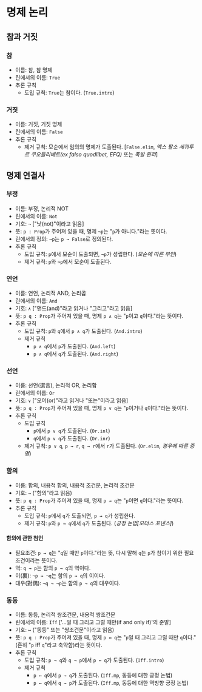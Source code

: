 # 명제 논리

## 참과 거짓

### 참

* 이름: 참, 참 명제
* 린에서의 이름: `True`
* 추론 규칙
  - 도입 규칙: `True`는 참이다. (`True.intro`)

### 거짓

* 이름: 거짓, 거짓 명제
* 린에서의 이름: `False`
* 추론 규칙
  - 제거 규칙: 모순에서 임의의 명제가 도출된다.
  [`False.elim`, *엑스 팔소 세퀴투르 쿠오들리베트(ex falso quodlibet, EFQ)* 또는 *폭발 원리*]

## 명제 연결사

### 부정

* 이름: 부정, 논리적 NOT
* 린에서의 이름: `Not`
* 기호: `¬` ["낫(not)"이라고 읽음]
* 뜻: `p : Prop`가 주어져 있을 때, 명제 `¬p`는 "`p`가 아니다."라는 뜻이다.
* 린에서의 정의: `¬p`는 `p → False`로 정의된다.
* 추론 규칙
  - 도입 규칙: `p`에서 모순이 도출되면, `¬p`가 성립한다.
  (*모순에 따른 부인*)
  - 제거 규칙: `p`와 `¬p`에서 모순이 도출된다.

### 연언

* 이름: 연언, 논리적 AND, 논리곱
* 린에서의 이름: `And`
* 기호: `∧` ["앤드(and)"라고 읽거나 "그리고"라고 읽음]
* 뜻: `p q : Prop`가 주어져 있을 때, 명제 `p ∧ q`는 "`p`이고 `q`이다."라는 뜻이다.
* 추론 규칙
  - 도입 규칙: `p`와 `q`에서 `p ∧ q`가 도출된다. (`And.intro`)
  - 제거 규칙
    + `p ∧ q`에서 `p`가 도출된다. (`And.left`)
    + `p ∧ q`에서 `q`가 도출된다. (`And.right`)

### 선언

* 이름: 선언(選言), 논리적 OR, 논리합
* 린에서의 이름: `Or`
* 기호: `∨` ["오어(or)"라고 읽거나 "또는"이라고 읽음]
* 뜻: `p q : Prop`가 주어져 있을 때, 명제 `p ∨ q`는 "`p`이거나
`q`이다."라는 뜻이다.
* 추론 규칙
  - 도입 규칙
    + `p`에서 `p ∨ q`가 도출된다. (`Or.inl`)
    + `q`에서 `p ∨ q`가 도출된다. (`Or.inr`)
  - 제거 규칙: `p ∨ q`, `p → r`, `q → r`에서 `r`가 도출된다.
  (`Or.elim`, *경우에 따른 증명*)

### 함의

* 이름: 함의, 내용적 함의, 내용적 조건문, 논리적 조건문
* 기호: `→` ("함의"라고 읽음)
* 뜻: `p q : Prop`가 주어져 있을 때, 명제 `p → q`는 "`p`이면 `q`이다."라는 뜻이다.
* 추론 규칙
  - 도입 규칙: `p`에서 `q`가 도출되면, `p → q`가 성립한다.
  - 제거 규칙: `p`와 `p → q`에서 `q`가 도출된다. (*긍정 논법[모더스 포넨스]*)

#### 함의에 관한 첨언

* 필요조건: `p → q`는 "`q`일 때만 `p`이다."라는 뜻, 다시 말해 `q`는 `p`가 참이기 위한 필요조건이라는 뜻이다.
* 역: `q → p`는 함의 `p → q`의 역이다.
* 이(裏): `¬p → ¬q`는 함의 `p → q`의 이이다.
* 대우(對偶): `¬q → ¬p`는 함의 `p → q`의 대우이다.

### 동등

* 이름: 동등, 논리적 쌍조건문, 내용적 쌍조건문
* 린에서의 이름: `Iff` ['…일 때 그리고 그럴 때만(if and only if)'의 준말]
* 기호: `↔` ("동등" 또는 "쌍조건문"이라고 읽음)
* 뜻: `p q : Prop`가 주어져 있을 때, 명제 `p ↔ q`는 "`p`일 때 그리고 그럴 때만 `q`이다."(흔히 "`p` iff `q`"라고 축약함)라는 뜻이다.
* 추론 규칙
  - 도입 규칙: `p → q`와 `q → p`에서 `p ↔ q`가 도출된다. (`Iff.intro`)
  - 제거 규칙
    + `p ↔ q`에서 `p → q`가 도출된다. (`Iff.mp`, 동등에 대한 긍정 논법)
    + `p ↔ q`에서 `q → p`가 도출된다. (`Iff.mp`, 동등에 대한 역방향 긍정 논법)
